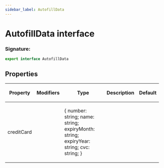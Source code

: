```yaml
---
sidebar_label: AutofillData
---
```


# AutofillData interface

### Signature:

```typescript
export interface AutofillData
```

## Properties

<table><thead><tr><th>

Property

</th><th>

Modifiers

</th><th>

Type

</th><th>

Description

</th><th>

Default

</th></tr></thead>
<tbody><tr><td>

<span id="creditcard">creditCard</span>

</td><td>

</td><td>

&#123; number: string; name: string; expiryMonth: string; expiryYear: string; cvc: string; &#125;

</td><td>

</td><td>

</td></tr>
</tbody></table>
